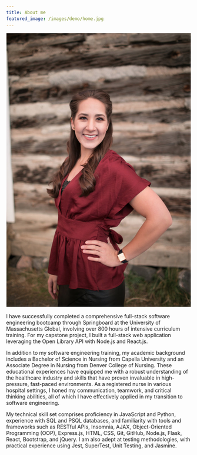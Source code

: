 ```yaml
---
title: About me
featured_image: /images/demo/home.jpg
---
```


![](/images/about-me-img/laurenmillan.jpg)

I have successfully completed a comprehensive full-stack software engineering bootcamp through Springboard at the University of Massachusetts Global, involving over 800 hours of intensive curriculum training. For my capstone project, I built a full-stack web application leveraging the Open Library API with Node.js and React.js.

In addition to my software engineering training, my academic background includes a Bachelor of Science in Nursing from Capella University and an Associate Degree in Nursing from Denver College of Nursing. These educational experiences have equipped me with a robust understanding of the healthcare industry and skills that have proven invaluable in high-pressure, fast-paced environments. As a registered nurse in various hospital settings, I honed my communication, teamwork, and critical thinking abilities, all of which I have effectively applied in my transition to software engineering.

My technical skill set comprises proficiency in JavaScript and Python, experience with SQL and PSQL databases, and familiarity with tools and frameworks such as RESTful APIs, Insomnia, AJAX, Object-Oriented Programming (OOP), Express.js, HTML, CSS, Git, GitHub, Node.js, Flask, React, Bootstrap, and jQuery. I am also adept at testing methodologies, with practical experience using Jest, SuperTest, Unit Testing, and Jasmine.